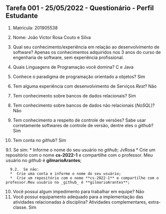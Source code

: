 ## Tarefa 001 - 25/05/2022 - Questionário - Perfil Estudante

1. Matrícula: 201905538
2. Nome: João Victor Rosa Couto e Silva

3. Qual seu conhecimento/experiência em relação ao desenvolvimento de software?
Apenas os conhecimentos adquiridos nos 3 anos do curso de engenharia de software, sem experiência profissional.
4. Quais Linguagens de Programação você domina?
C e Java
5. Conhece o paradigma de programação orientado a objetos?
Sim
6. Tem alguma experiência com desenvolvimento de Serviços _Rest_?
Não
7. Tem conhecimento sobre bancos de dados relacionais?
Sim
8. Tem conhecimento sobre bancos de dados não relacionais (_NoSQL_)?
Não
9. Tem conhecimento a respeito de controle de versões? Sabe usar corretamente softwares de controle de versão, dentre eles o _github_?
Sim
10. Tem conta no _github_?
Sim

  9.1.  Se sim:
      * Informe o nome do seu usuário no _github_; JvRosa
      * Crie um repositório com o nome **cs-2022-1** e compartilhe com o professor. Meu usuário no _github_ é **gilmarioArantes**;

      9.2.  Se não:
      *  Crie uma conta e informe o nome do seu usuário;
      *  Crie um repositório com o nome **cs-2022-1** e compartilhe com o professor.Meu usuário no _github_ é **gilmarioArantes**;

10. Você possui algum impedimento para trabalhar em equipe?
Não
11. Você possui equipamento adequado para a implementação das atividades relacionadas à disciplina? Atividades complementares, extra-classe.
Sim